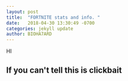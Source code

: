 ```yaml
---
layout: post
title:  "FORTNITE stats and info. "
date:   2018-04-30 13:30:49 -0700
categories: jekyll update
author: BIOHA7ARD
---
```


HI
 ## If you can't tell this is clickbait ## 
